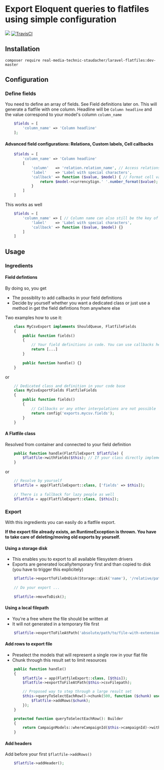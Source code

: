 # Export Eloquent queries to flatfiles using simple configuration

[![](https://img.shields.io/github/issues-raw/real-media-technic-staudacher/laravel-flatfiles/shields.svg)]()
[![TravisCI](https://img.shields.io/travis/real-media-technic-staudacher/laravel-flatfiles.svg)](https://travis-ci.org/real-media-technic-staudacher/laravel-flatfiles)


## Installation

    composer require real-media-technic-staudacher/laravel-flatfiles:dev-master

## Configuration

### Define fields

You need to define an array of fields. See Field definitions later on. This will generate a flatfile with one column. Headline will be `Column headline` and the value correspond to your model's column `column_name`
```php
    $fields = [
        'column_name' => 'Column headline'
    ];
```
    
#### Advanced field configurations: Relations, Custom labels, Cell callbacks
```php
    $fields = [
        'column_name' => 'Column headline'
        [
            'column'   => 'relation.relation_name', // Access relations
            'label'    => 'Label with special characters',
            'callback' => function ($value, $model) { // Format cell values
                return $model->currencySign.' '.number_format($value);
            }
        ]
    ]
```
    
This works as well
```php
    $fields = [
        'column_name' => [ // Column name can also still be the key of the array
            'label'    => 'Label with special characters',
            'callback' => function ($value, $model) {}
        ]
    ]
```

## Usage

### Ingredients

#### Field defintions

By doing so, you get
- The possiblity to add callbacks in your field definitions
- Decide by yourself whether you want a dedicated class or just use a method in get the field defintions from anywhere else 

Two examples how to use it:
```php
    class MyCsvExport implements ShouldQueue, FlatfileFields
    {
        public function fields()
        {
            // Your field definitions in code. You can use callbacks here
            return [...]
        }
    
        public function handle() {}
    }
```
    
or 
```php
    // Dedicated class and definition in your code base 
    class MyCsvExportFields FlatfileFields
    {
        public function fields()
        {
            // Callbacks or any other interpolations are not possible
            return config('exports.mycsv.fields');
        }
    }
```

#### A Flatfile class

Resolved from container and connected to your field definition
```php
    public function handle(FlatfileExport $flatfile) {
        $flatfile->withFields($this); // If your class directly implements the FlatfileFields-interface
    }
```
    
or

```php
    // Resolve by yourself
    $flatfile = app(FlatfileExport::class, ['fields' => $this]);
    
    // There is a fallback for lazy people as well 
    $flatfile = app(FlatfileExport::class, [$this]);
```
    
### Export

With this ingredients you can easily do a flatfile export.

**If the export file already exists, an RuntimeException is thrown. You have to take care of deleting/moving old exports by yourself.**

#### Using a storage disk

- This enables you to export to all available filesystem drivers
- Exports are generated locally/temporary first and than copied to disk (you have to trigger this explicitely)

```php
    $flatfile->exportToFileOnDisk(Storage::disk('name'), '/relative/path/to/file-with-extension.csv');
    
    // Do your export ...
    
    $flatfile->moveToDisk();
```

#### Using a local filepath

- You're a free where the file should be written at
- It will not generated in a temporary file first

```php
    $flatfile->exportToFileAtPath('absolute/path/to/file-with-extension.csv');
```

#### Add rows to export file

- Preselect the models that will represent a single row in your flat file
- Chunk through this result set to limit resources

```php
    public function handle()
    {
        $flatfile = app(FlatfileExport::class, [$this]);
        $flatfile->exportToFileAtPath($this->csvFilepath);

        // Proposed way to step through a large result set
        $this->queryToSelectEachRow()->chunk(500, function ($chunk) use ($flatfile) {
            $flatfile->addRows($chunk);
        });
    }

    protected function queryToSelectEachRow(): Builder
    {
        return CampaignModels::whereCampaignId($this->campaignId)->with(['model.product', 'campaign']);
    }
```

#### Add headers

Add before your first `$flatfile->addRows()`

```php
    $flatfile->addHeader();
```